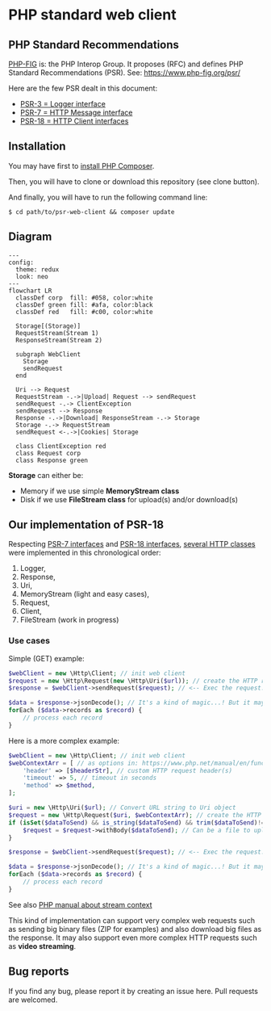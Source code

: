 # PHP standard web client

## PHP Standard Recommendations

[PHP-FIG](https://www.php-fig.org/) is: the PHP Interop Group.
It proposes (RFC) and defines PHP Standard Recommendations (PSR).
See: https://www.php-fig.org/psr/

Here are the few PSR dealt in this document:

* [PSR-3 = Logger interface](https://www.php-fig.org/psr/psr-3/)
* [PSR-7 = HTTP Message interface](https://www.php-fig.org/psr/psr-7)
* [PSR-18 = HTTP Client interfaces](https://www.php-fig.org/psr/psr-18)

## Installation

You may have first to [install PHP Composer](https://getcomposer.org/download/).

Then, you will have to clone or download this repository (see clone button).

And finally, you will have to run the following command line:

`$ cd path/to/psr-web-client && composer update`

## Diagram

```mermaid
---
config:
  theme: redux
  look: neo
---
flowchart LR
  classDef corp  fill: #058, color:white
  classDef green fill: #afa, color:black
  classDef red   fill: #c00, color:white

  Storage[(Storage)]
  RequestStream(Stream 1)
  ResponseStream(Stream 2)

  subgraph WebClient
    Storage
    sendRequest
  end

  Uri --> Request
  RequestStream -.->|Upload| Request --> sendRequest
  sendRequest -.-> ClientException
  sendRequest --> Response
  Response -.->|Download| ResponseStream -.-> Storage
  Storage -.-> RequestStream
  sendRequest <-.->|Cookies| Storage

  class ClientException red
  class Request corp
  class Response green
```

**Storage** can either be:

* Memory if we use simple **MemoryStream class**
* Disk if we use **FileStream class** for upload(s) and/or download(s)

## Our implementation of PSR-18

Respecting [PSR-7 interfaces](https://github.com/php-fig/http-message/tree/master/src)
and [PSR-18 interfaces](https://github.com/php-fig/http-client/tree/master/src),
[several HTTP classes](../../php/Http/) were implemented in this chronological order:

1. Logger,
2. Response,
3. Uri,
4. MemoryStream (light and easy cases),
5. Request,
6. Client,
7. FileStream (work in progress)

### Use cases

Simple (GET) example:

```php
$webClient = new \Http\Client; // init web client
$request = new \Http\Request(new \Http\Uri($url)); // create the HTTP request
$response = $webClient->sendRequest($request); // <-- Exec the request. May throw ClientException

$data = $response->jsonDecode(); // It's a kind of magic...! But it may throw an exception
forEach ($data->records as $record) {
	// process each record
}
```

Here is a more complex example:

```php
$webClient = new \Http\Client; // init web client
$webContextArr = [ // as options in: https://www.php.net/manual/en/function.stream-context-create.php
	'header' => [$headerStr], // custom HTTP request header(s)
	'timeout' => 5, // timeout in seconds
	'method' => $method,
];

$uri = new \Http\Uri($url); // Convert URL string to Uri object
$request = new \Http\Request($uri, $webContextArr); // create the HTTP request
if (isSet($dataToSend) && is_string($dataToSend) && trim($dataToSend)!=='') {
	$request = $request->withBody($dataToSend); // Can be a file to upload instead of a string (soon)
}

$response = $webClient->sendRequest($request); // <-- Exec the request. May throw ClientException

$data = $response->jsonDecode(); // It's a kind of magic...! But it may throw an exception
forEach ($data->records as $record) {
	// process each record
}
```

See also [PHP manual about stream context](https://www.php.net/manual/en/function.stream-context-create.php)

This kind of implementation can support very complex web requests
such as sending big binary files (ZIP for examples)
and also download big files as the response.
It may also support even more complex HTTP requests such as **video streaming**.

## Bug reports

If you find any bug, please report it by creating an issue here. Pull requests are welcomed.
